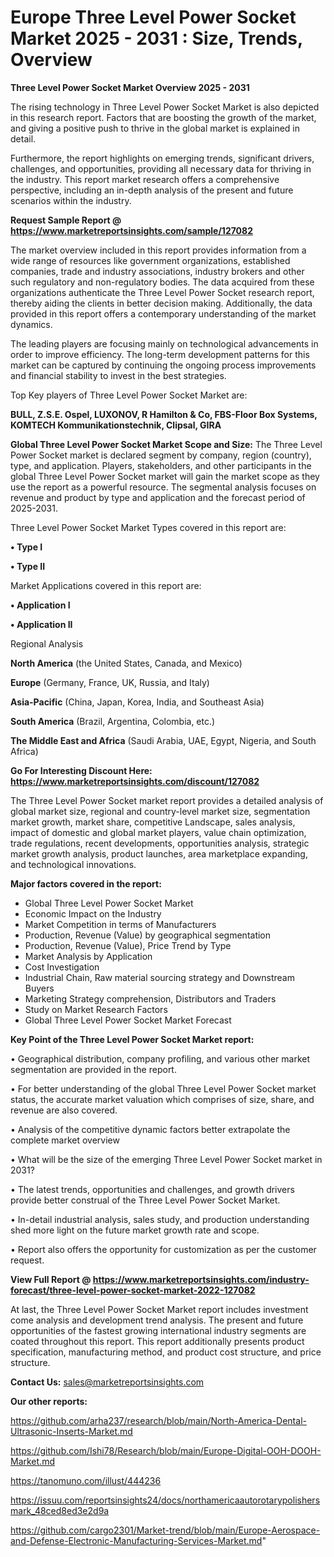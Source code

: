  # Europe Three Level Power Socket Market 2025 - 2031 : Size, Trends, Overview

<Strong> Three Level Power Socket Market Overview 2025 - 2031</strong>

The rising technology in Three Level Power Socket Market is also depicted in this research report. Factors that are boosting the growth of the market, and giving a positive push to thrive in the global market is explained in detail.

Furthermore, the report highlights on emerging trends, significant drivers, challenges, and opportunities, providing all necessary data for thriving in the industry. This report market research offers a comprehensive perspective, including an in-depth analysis of the present and future scenarios within the industry.

<strong>Request Sample Report @ <a href=https://www.marketreportsinsights.com/sample/127082>https://www.marketreportsinsights.com/sample/127082</a></strong>

The market overview included in this report provides information from a wide range of resources like government organizations, established companies, trade and industry associations, industry brokers and other such regulatory and non-regulatory bodies. The data acquired from these organizations authenticate the Three Level Power Socket research report, thereby aiding the clients in better decision making. Additionally, the data provided in this report offers a contemporary understanding of the market dynamics.

The leading players are focusing mainly on technological advancements in order to improve efficiency. The long-term development patterns for this market can be captured by continuing the ongoing process improvements and financial stability to invest in the best strategies.

Top Key players of Three Level Power Socket Market are:

<strong>BULL, Z.S.E. Ospel, LUXONOV, R Hamilton & Co, FBS-Floor Box Systems, KOMTECH Kommunikationstechnik, Clipsal, GIRA</strong>

<strong><b>Global Three Level Power Socket Market Scope and Size:</b></strong>
The Three Level Power Socket market is declared segment by company, region (country), type, and application. Players, stakeholders, and other participants in the global Three Level Power Socket market will gain the market scope as they use the report as a powerful resource. The segmental analysis focuses on revenue and product by type and application and the forecast period of 2025-2031.

Three Level Power Socket Market Types covered in this report are:

<strong>• Type I

• Type II</strong>

Market Applications covered in this report are:

<strong>• Application I

• Application II</strong> 

Regional Analysis

<strong>North America</strong> (the United States, Canada, and Mexico)

<strong>Europe</strong> (Germany, France, UK, Russia, and Italy)

<strong>Asia-Pacific</strong> (China, Japan, Korea, India, and Southeast Asia)

<strong>South America</strong> (Brazil, Argentina, Colombia, etc.)

<strong>The Middle East and Africa</strong> (Saudi Arabia, UAE, Egypt, Nigeria, and South Africa)

<strong>Go For Interesting Discount Here: <a href=https://www.marketreportsinsights.com/discount/127082>https://www.marketreportsinsights.com/discount/127082</a></strong>

The Three Level Power Socket market report provides a detailed analysis of global market size, regional and country-level market size, segmentation market growth, market share, competitive Landscape, sales analysis, impact of domestic and global market players, value chain optimization, trade regulations, recent developments, opportunities analysis, strategic market growth analysis, product launches, area marketplace expanding, and technological innovations.

<strong><b>Major factors covered in the report:</b></strong>
<ul>
  <li>Global Three Level Power Socket Market </li>
  <li>Economic Impact on the Industry</li>
  <li>Market Competition in terms of Manufacturers</li>
  <li>Production, Revenue (Value) by geographical segmentation</li>
  <li>Production, Revenue (Value), Price Trend by Type</li>
  <li>Market Analysis by Application</li>
  <li>Cost Investigation</li>
  <li>Industrial Chain, Raw material sourcing strategy and Downstream Buyers</li>
  <li>Marketing Strategy comprehension, Distributors and Traders</li>
  <li>Study on Market Research Factors</li>
  <li>Global Three Level Power Socket Market Forecast</li>
</ul>

<strong><b>Key Point of the Three Level Power Socket Market report:</b></strong>

• Geographical distribution, company profiling, and various other market segmentation are provided in the report.

• For better understanding of the global Three Level Power Socket market status, the accurate market valuation which comprises of size, share, and revenue are also covered.

• Analysis of the competitive dynamic factors better extrapolate the complete market overview

• What will be the size of the emerging Three Level Power Socket market in 2031?

• The latest trends, opportunities and challenges, and growth drivers provide better construal of the Three Level Power Socket Market.

• In-detail industrial analysis, sales study, and production understanding shed more light on the future market growth rate and scope.

• Report also offers the opportunity for customization as per the customer request.

<strong><b>View Full Report @ <a href=https://www.marketreportsinsights.com/industry-forecast/three-level-power-socket-market-2022-127082>https://www.marketreportsinsights.com/industry-forecast/three-level-power-socket-market-2022-127082</a></b></strong>


At last, the Three Level Power Socket Market report includes investment come analysis and development trend analysis. The present and future opportunities of the fastest growing international industry segments are coated throughout this report. This report additionally presents product specification, manufacturing method, and product cost structure, and price structure.

<strong>Contact Us:</strong>
sales@marketreportsinsights.com

<strong>Our other reports:</strong>

<a href=https://github.com/arha237/research/blob/main/North-America-Dental-Ultrasonic-Inserts-Market.md>https://github.com/arha237/research/blob/main/North-America-Dental-Ultrasonic-Inserts-Market.md</a>

<a href=https://github.com/Ishi78/Research/blob/main/Europe-Digital-OOH-DOOH-Market.md>https://github.com/Ishi78/Research/blob/main/Europe-Digital-OOH-DOOH-Market.md</a>

<a href=https://tanomuno.com/illust/444236>https://tanomuno.com/illust/444236</a>

<a href=https://issuu.com/reportsinsights24/docs/northamericaautorotarypolishersmark_48ced8ed3e2d9a>https://issuu.com/reportsinsights24/docs/northamericaautorotarypolishersmark_48ced8ed3e2d9a</a>

<a href=https://github.com/cargo2301/Market-trend/blob/main/Europe-Aerospace-and-Defense-Electronic-Manufacturing-Services-Market.md>https://github.com/cargo2301/Market-trend/blob/main/Europe-Aerospace-and-Defense-Electronic-Manufacturing-Services-Market.md</a>"
